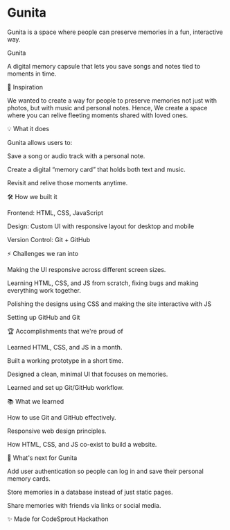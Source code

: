 # Gunita
Gunita is a space where people can preserve memories in a fun, interactive way.

Gunita 

A digital memory capsule that lets you save songs and notes tied to moments in time.

🚀 Inspiration

We wanted to create a way for people to preserve memories not just with photos, but with music and personal notes. Hence, We create a space where you can relive fleeting moments shared with loved ones.


💡 What it does

Gunita allows users to:

Save a song or audio track with a personal note.

Create a digital “memory card” that holds both text and music.

Revisit and relive those moments anytime.


🛠 How we built it

Frontend: HTML, CSS, JavaScript

Design: Custom UI with responsive layout for desktop and mobile

Version Control: Git + GitHub


⚡ Challenges we ran into

Making the UI responsive across different screen sizes.

Learning HTML, CSS, and JS from scratch, fixing bugs and making everything work together.

Polishing the designs using CSS and making the site interactive with JS

Setting up GitHub and Git



🏆 Accomplishments that we're proud of

Learned HTML, CSS, and JS in a month.

Built a working prototype in a short time.

Designed a clean, minimal UI that focuses on memories.

Learned and set up Git/GitHub workflow.



📚 What we learned

How to use Git and GitHub effectively.

Responsive web design principles.

How HTML, CSS, and JS co-exist to build a website.



🔮 What's next for Gunita

Add user authentication so people can log in and save their personal memory cards.

Store memories in a database instead of just static pages.

Share memories with friends via links or social media.


✨ Made for CodeSprout Hackathon
